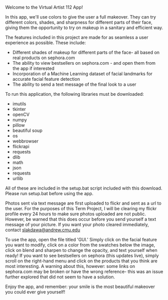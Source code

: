 Welcome to the Virtual Artist 112 App!

In this app, we'll use colors to give the user a full makeover. They can try different colors, 
shades, and sharpness for different parts of their face, giving them the opportunity to try on makeup 
in a sanitary and efficient way. 

The features included in this project are made for as seamless a user experience as possible. These include:
- Different shades of makeup for different parts of the face- all based on real products on sephora.com
- The ability to view bestsellers on sephora.com - and open them from the app if interested
- Incorporation of a Machine Learning dataset of facial landmarks for accurate facial feature detection
- The ability to send a text message of the final look to a user

To run this application, the following libraries must be downloaded: 
- imutils
- tkinter
- openCV
- numpy
- pillow
- beautiful soup
- os
- webbrowser
- flickrapi
- requests
- dlib
- math
- json
- requests
- urllib

All of these are included in the setup.bat script included with this download. Please run setup.bat before using the app. 

Photos sent via text message are first uploaded to flickr and sent as a url to the user. For the purposes of this Term Project,
I will be clearing my flickr profile every 24 hours to make sure photos uploaded are not public. However, be warned that this 
does occur before you send yourself a text message of your picture. If you want your photo cleared immediately, contact 
slakdawa@andrew.cmu.edu

To use the app, open the file titled 'GUI.' Simply click on the facial feature you want to modify, click on a color from the swatches below the image,
click on blend and sharpen to change the opacity, and text yourself when ready! If you want to see bestsellers on sephora 
(this updates live), simply scroll on the right-hand menu and click on the products that you think are most interesting. 
A warning about this, however: some links on sephora.com may be broken or have the wrong reference- this was an issue 
further explored that did not seem to have a solution. 

Enjoy the app, and remember: your smile is the most beautiful makeover you could ever give yourself!
